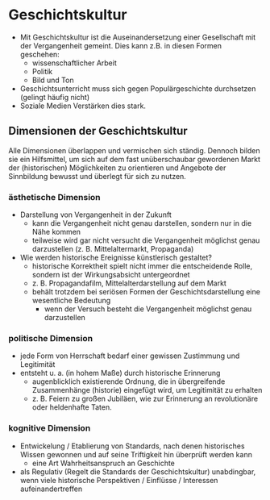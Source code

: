 # Geschichtskultur

- Mit Geschichtskultur ist die Auseinandersetzung einer Gesellschaft mit der Vergangenheit gemeint. Dies kann z.B. in diesen Formen geschehen:
  - wissenschaftlicher Arbeit
  - Politik
  - Bild und Ton
- Geschichtsunterricht muss sich gegen Populärgeschichte durchsetzen (gelingt häufig nicht)
- Soziale Medien Verstärken dies stark.

## Dimensionen der Geschichtskultur

Alle Dimensionen überlappen und vermischen sich ständig. Dennoch bilden sie ein Hilfsmittel, um sich auf dem fast unüberschaubar gewordenen Markt der (historischen) Möglichkeiten zu orientieren und Angebote der Sinnbildung bewusst und überlegt für sich zu nutzen.

### ästhetische Dimension

- Darstellung von Vergangenheit in der Zukunft
  - kann die Vergangenheit nicht genau darstellen, sondern nur in die Nähe kommen
  - teilweise wird gar nicht versucht die Vergangenheit möglichst genau darzustellen (z. B. Mittelaltermarkt, Propaganda)
- Wie werden historische Ereignisse künstlerisch gestaltet?
  - historische Korrektheit spielt nicht immer die entscheidende Rolle, sondern ist der Wirkungsabsicht untergeordnet
  - z. B. Propagandafilm, Mittelalterdarstellung auf dem Markt
  - behält trotzdem bei seriösen Formen der Geschichtsdarstellung eine wesentliche Bedeutung
    - wenn der Versuch besteht die Vergangenheit möglichst genau darzustellen

### politische Dimension

- jede Form von Herrschaft bedarf einer gewissen Zustimmung und Legitimität
- entsteht u. a. (in hohem Maße) durch historische Erinnerung
  - augenblicklich existierende Ordnung, die in übergreifende Zusammenhänge (historie) eingefügt wird, um Legitimität zu erhalten
  - z. B. Feiern zu großen Jubiläen, wie zur Erinnerung an revolutionäre oder heldenhafte Taten.

### kognitive Dimension

- Entwickelung / Etablierung von Standards, nach denen historisches Wissen gewonnen und auf seine Triftigkeit hin überprüft werden kann
  - eine Art Wahrheitsanspruch an Geschichte
- als Regulativ (Regelt die Standards der Geschichtskultur) unabdingbar, wenn viele historische Perspektiven / Einflüsse / Interessen aufeinandertreffen
